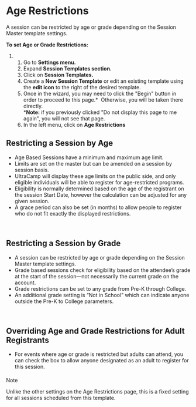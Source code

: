 # Age Restrictions
A session can be restricted by age or grade depending on the Session Master template settings.


**To set Age or Grade Restrictions:**


1. 1. Go to **Settings menu.**
	2. Expand **Session Templates section.**
	3. Click on **Session Templates.**
	4. Create a **New Session Template** or edit an existing template using the **edit icon** to the right of the desired template.
	5. Once in the wizard, you may need to click the "Begin" button in order to proceed to this page.\*  Otherwise, you will be taken there directly.  
	\***Note:** if you previously clicked "Do not display this page to me again", you will not see that page.
	6. In the left menu, click on **Age Restrictions**



  
  



## Restricting a Session by Age


* Age Based Sessions have a minimum and maximum age limit.
* Limits are set on the master but can be amended on a session by session basis.
* UltraCamp will display these age limits on the public side, and only eligible individuals will be able to register for age-restricted programs.
* Eligibility is normally determined based on the age of the registrant on the session Start Date, however the calculation can be adjusted for any given session.
* A grace period can also be set (in months) to allow people to register who do not fit exactly the displayed restrictions.


 


## Restricting a Session by Grade


* A session can be restricted by age or grade depending on the Session Master template settings.
* Grade based sessions check for eligibility based on the attendee’s grade at the start of the session—not necessarily the current grade on the account.
* Grade restrictions can be set to any grade from Pre-K through College.
* An additional grade setting is “Not in School” which can indicate anyone outside the Pre-K to College parameters.


 


## Overriding Age and Grade Restrictions for Adult Registrants


* For events where age or grade is restricted but adults can attend, you can check the box to allow anyone designated as an adult to register for this session.



#### 
 Note


Unlike the other settings on the Age Restrictions page, this is a fixed setting for all sessions scheduled from this template.



 


  
  



  
  



  
  


